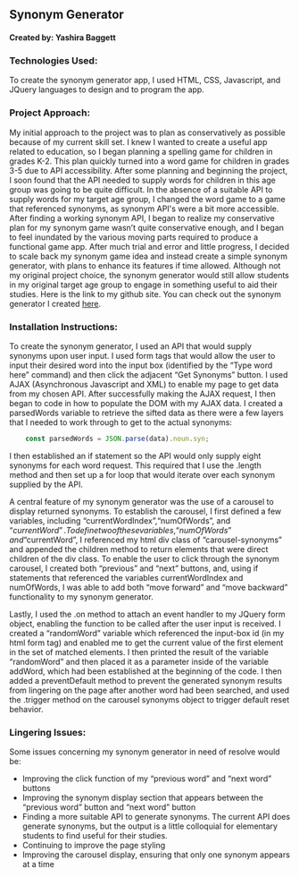 
## Synonym Generator

#### Created by: Yashira Baggett


### Technologies Used:
To create the synonym generator app, I used HTML, CSS, Javascript, and JQuery languages to design and to program the app.

### Project Approach:

My initial approach to the project was to plan as conservatively as possible because of my current skill set. I knew I wanted to create a useful app related to education, so I began planning a spelling game for children in grades K-2. This plan quickly turned into a word game for children in grades 3-5 due to API accessibility. After some planning and beginning the project, I soon found that the API needed to supply words for children in this age group was going to be quite difficult. In the absence of a suitable API to supply words for my target age group, I changed the word game to a game that referenced synonyms, as synonym API's were a bit more accessible. After finding a working synonym API, I began to realize my conservative plan for my synonym game wasn’t quite conservative enough, and I began to feel inundated by the various moving parts required to produce a functional game app. After much trial and error and little progress, I decided to scale back my synonym game idea and instead create a simple synonym generator, with plans to enhance its features if time allowed. Although not my original project choice, the synonym generator would still allow students in my original target age group to engage in something useful to aid their studies.
Here is the link to my github site. You can check out the synonym generator I created [here](https://github.com/yashira85/yashira85.github.io).

### Installation Instructions:

To create the synonym generator, I used an API that would supply synonyms upon user input. I used form tags that would allow the user to input their desired word into the input box (identified by the “Type word here” command) and then click the adjacent “Get Synonyms” button. I used AJAX (Asynchronous Javascript and XML) to enable my page to get data from my chosen API. After successfully making the AJAX request, I then began to code in how to populate the DOM with my AJAX data. I created a parsedWords variable to retrieve the sifted data as there were a few layers that I needed to work through to get to the actual synonyms:
```javascript
	const parsedWords = JSON.parse(data).noun.syn;
  ```
I then established an if statement so the API would only supply eight synonyms for each word request. This required that I use the .length method and then set up a for loop that would iterate over each synonym supplied by the API.

A central feature of my synonym generator was the use of a carousel to display returned synonyms. To establish the carousel, I first defined a few variables, including “currentWordIndex”,“numOfWords”, and “$currentWord”. To define two of these variables, “numOfWords” and “$currentWord”, I referenced my html div class of “carousel-synonyms” and appended the children method to return elements that were direct children of the div class. To enable the user to click through the synonym carousel, I created both “previous” and “next” buttons, and, using if statements that referenced the variables currentWordIndex and numOfWords, I was able to add both “move forward” and “move backward” functionality to my synonym generator.

Lastly, I used the .on method to attach an event handler to my JQuery form object, enabling the function to be called after the user input is received. I created a “randomWord” variable which referenced the input-box id (in my html form tag) and enabled me to get the current value of the first element in the set of matched elements. I then printed the result of the variable “randomWord” and then placed it as a parameter inside of the variable addWord, which had been established at the beginning of the code. I then added a preventDefault method to prevent the generated synonym results from lingering on the page after another word had been searched, and used the .trigger method on the carousel synonyms object to trigger default reset behavior.

### Lingering Issues:

Some issues concerning my synonym generator in need of resolve would be:
- Improving the click function of my “previous word” and “next word” buttons
- Improving the synonym display section that appears between the “previous word” button and “next word” button
- Finding a more suitable API to generate synonyms. The current API does generate synonyms, but the output is a little colloquial for elementary students to find useful for their studies.
- Continuing to improve the page styling
- Improving the carousel display, ensuring that only one synonym appears at a time

